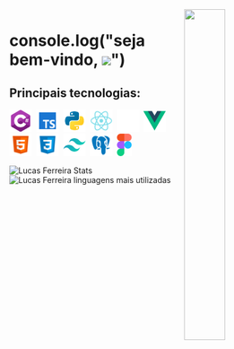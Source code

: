 <img align="right" width="38%" height="590em" src="https://raw.githubusercontent.com/gist/thasuka/9a02ef8f68422a659995b070ac4308f8/raw/40361f212db78250306cb8760349649f0988df75/githubcard.svg" />

<h1 align="left">console.log("seja bem-vindo, <img src="https://raw.githubusercontent.com/kaueMarques/kaueMarques/master/hi.gif" height="30px">")</h1>



## Principais tecnologias:
<img src="./assets/csharp.png" height="40px"/>&nbsp;
<img src="./assets/typescript.svg" height="40px"/>&nbsp;
<img src="./assets/python.png" height="40px"/>&nbsp;
<img src="./assets/react.svg" height="40px"/>&nbsp;
<img src="./assets/nextjs.png" height="40px"/>&nbsp;
<img src="./assets/vue.png" height="40px"/>&nbsp;
<img src="./assets/html5.svg" height="40px"/>&nbsp;
<img src="./assets/css3.svg" height="40px"/>&nbsp;
<img src="./assets/tailwind.png" height="40px"/>&nbsp;
<img src="./assets/postgreesql.svg" height="40px"/>&nbsp;
<img src="./assets/Figma.svg" height="40px"/>&nbsp;


![Lucas Ferreira Stats](https://github-readme-stats.vercel.app/api?username=thasuka&show_icons=true&theme=gruvbox )
![Lucas Ferreira linguagens mais utilizadas](https://github-readme-stats.vercel.app/api/top-langs/?username=thasuka&hide=html&layout=compact&show_icons=true&theme=gruvbox )